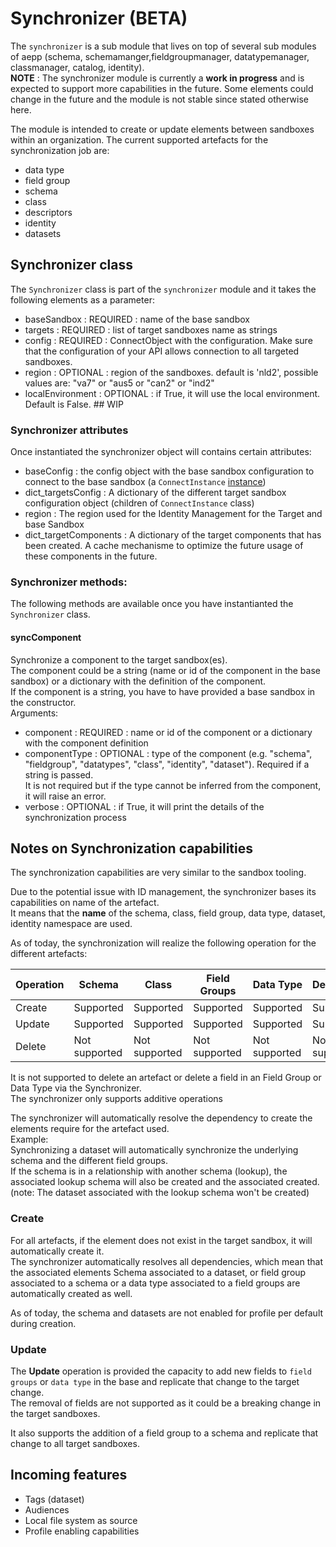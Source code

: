 # Synchronizer (BETA)

The `synchronizer` is a sub module that lives on top of several sub modules of aepp (schema, schemamanger,fieldgroupmanager, datatypemanager, classmanager, catalog, identity).\
**NOTE** : The synchronizer module is currently a **work in progress** and is expected to support more capabilities in the future. Some elements could change in the future and the module is not stable since stated otherwise here. 

The module is intended to create or update elements between sandboxes within an organization.
The current supported artefacts for the synchronization job are: 
* data type
* field group
* schema
* class
* descriptors
* identity
* datasets


## Synchronizer class

The `Synchronizer` class is part of the `synchronizer` module and it takes the following elements as a parameter: 
* baseSandbox : REQUIRED : name of the base sandbox
* targets : REQUIRED : list of target sandboxes name as strings
* config : REQUIRED : ConnectObject with the configuration. Make sure that the configuration of your API allows connection to all targeted sandboxes.
* region : OPTIONAL : region of the sandboxes. default is 'nld2', possible values are: "va7" or "aus5 or "can2" or "ind2"
* localEnvironment : OPTIONAL : if True, it will use the local environment. Default is False. ## WIP

### Synchronizer attributes

Once instantiated the synchronizer object will contains certain attributes: 
* baseConfig : the config object with the base sandbox configuration to connect to the base sandbox (a `ConnectInstance` [instance](/getting-started.md#the-connectInstance-parameter))
* dict_targetsConfig : A dictionary of the different target sandbox configuration object (children of `ConnectInstance` class)
* region : The region used for the Identity Management for the Target and base Sandbox
* dict_targetComponents : A dictionary of the target components that has been created. A cache mechanisme to optimize the future usage of these components in the future. 


### Synchronizer methods: 

The following methods are available once you have instantianted the `Synchronizer` class.

#### syncComponent
Synchronize a component to the target sandbox(es).\
The component could be a string (name or id of the component in the base sandbox) or a dictionary with the definition of the component.\
If the component is a string, you have to have provided a base sandbox in the constructor.\
Arguments:
* component : REQUIRED : name or id of the component or a dictionary with the component definition
* componentType : OPTIONAL : type of the component (e.g. "schema", "fieldgroup", "datatypes", "class", "identity", "dataset"). Required if a string is passed.\
It is not required but if the type cannot be inferred from the component, it will raise an error. 
* verbose : OPTIONAL : if True, it will print the details of the synchronization process


## Notes on Synchronization capabilities

The synchronization capabilities are very similar to the sandbox tooling.

Due to the potential issue with ID management, the synchronizer bases its capabilities on name of the artefact.\
It means that the **name** of the schema, class, field group, data type, dataset, identity namespace are used. 

As of today, the synchronization will realize the following operation for the different artefacts: 

Operation |Schema | Class | Field Groups | Data Type | Descriptors | Dataset | Identity | Tags |
--| -- | -- | -- | -- | -- | -- | -- | -- |
Create | Supported | Supported | Supported | Supported | Supported | Supported | Supported | Planned |
Update | Supported | Supported | Supported | Supported | Suppported | - | - | Planned |
Delete | Not supported | Not supported | Not supported | Not supported | Not supported | Not supported | Not supported | Not Supported |

It is not supported to delete an artefact or delete a field in an Field Group or Data Type via the Synchronizer.\
The synchronizer only supports additive operations 

The synchronizer will automatically resolve the dependency to create the elements require for the artefact used.\
Example:\
Synchronizing a dataset will automatically synchronize the underlying schema and the different field groups.\
If the schema is in a relationship with another schema (lookup), the associated lookup schema will also be created and the associated created. (note: The dataset associated with the lookup schema won't be created)

### Create 

For all artefacts, if the element does not exist in the target sandbox, it will automatically create it.\
The synchronizer automatically resolves all dependencies, which mean that the associated elements Schema associated to a dataset, or field group associated to a schema or a data type associated to a field groups are automatically created as well.

As of today, the schema and datasets are not enabled for profile per default during creation.


### Update

The **Update** operation is provided the capacity to add new fields to `field groups` or `data type` in the base and replicate that change to the target change.\
The removal of fields are not supported as it could be a breaking change in the target sandboxes.

It also supports the addition of a field group to a schema and replicate that change to all target sandboxes.


## Incoming features

* Tags (dataset)
* Audiences
* Local file system as source
* Profile enabling capabilities



